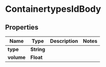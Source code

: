 

# ContainertypesIdBody

## Properties

Name | Type | Description | Notes
------------ | ------------- | ------------- | -------------
**type** | **String** |  | 
**volume** | **Float** |  | 



